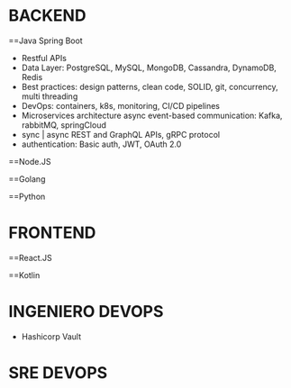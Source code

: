BACKEND
=
==Java Spring Boot
- Restful APIs
- Data Layer: PostgreSQL, MySQL, MongoDB, Cassandra, DynamoDB, Redis
- Best practices: design patterns, clean code, SOLID, git, concurrency, multi threading
- DevOps: containers, k8s, monitoring, CI/CD pipelines
- Microservices architecture async event-based communication:  Kafka, rabbitMQ, springCloud
- sync | async REST and GraphQL  APIs, gRPC protocol
- authentication: Basic auth, JWT, OAuth 2.0

==Node.JS

==Golang

==Python




FRONTEND
=

==React.JS


==Kotlin


INGENIERO DEVOPS
=
- Hashicorp Vault


SRE DEVOPS
=


